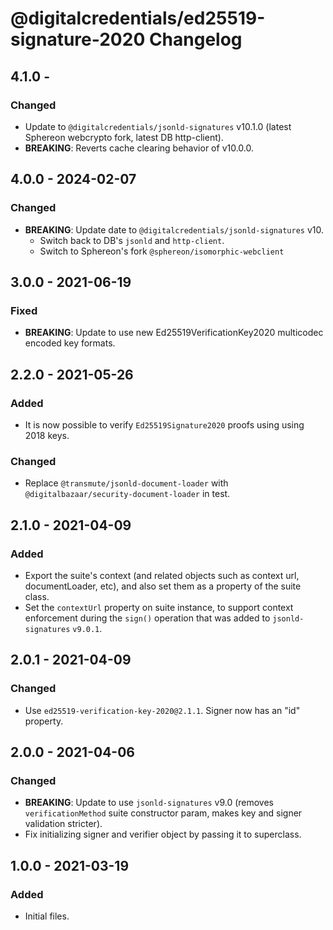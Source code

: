 # @digitalcredentials/ed25519-signature-2020 Changelog

## 4.1.0 -

### Changed
- Update to `@digitalcredentials/jsonld-signatures` v10.1.0 (latest Sphereon webcrypto fork, latest DB http-client).
- **BREAKING**: Reverts cache clearing behavior of v10.0.0.

## 4.0.0 - 2024-02-07

### Changed
- **BREAKING**: Update date to `@digitalcredentials/jsonld-signatures` v10.
  - Switch back to DB's `jsonld` and `http-client`.
  - Switch to Sphereon's fork `@sphereon/isomorphic-webclient`

## 3.0.0 - 2021-06-19

### Fixed

- **BREAKING**: Update to use new Ed25519VerificationKey2020 multicodec
  encoded key formats.

## 2.2.0 - 2021-05-26

### Added
- It is now possible to verify `Ed25519Signature2020` proofs using using
  2018 keys.

### Changed
- Replace `@transmute/jsonld-document-loader` with
  `@digitalbazaar/security-document-loader` in test.

## 2.1.0 - 2021-04-09

### Added
- Export the suite's context (and related objects such as context url,
  documentLoader, etc), and also set them as a property of the suite class.
- Set the `contextUrl` property on suite instance, to support context
  enforcement during the `sign()` operation that was added to `jsonld-signatures`
  `v9.0.1`.

## 2.0.1 - 2021-04-09

### Changed
- Use `ed25519-verification-key-2020@2.1.1`. Signer now has an "id" property.

## 2.0.0 - 2021-04-06

### Changed
- **BREAKING**: Update to use `jsonld-signatures` v9.0 (removes
  `verificationMethod` suite constructor param, makes key and signer validation
  stricter).
- Fix initializing signer and verifier object by passing it to superclass.

## 1.0.0 - 2021-03-19

### Added
- Initial files.
